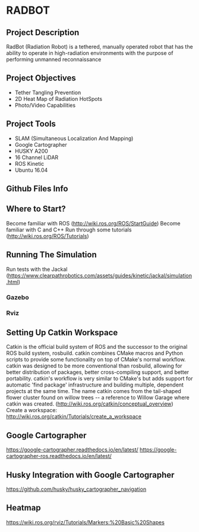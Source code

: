 # RADBOT

## Project Description
RadBot (Radiation Robot) is a tethered, manually operated robot that has the ability to operate in high-radiation environments with the purpose of performing unmanned reconnaissance

## Project Objectives
- Tether Tangling Prevention  
- 2D Heat Map of Radiation HotSpots  
- Photo/Video Capabilities

## Project Tools
- SLAM (Simultaneous Localization And Mapping)
- Google Cartographer
- HUSKY A200
- 16 Channel LiDAR
- ROS Kinetic
- Ubuntu 16.04

## Github Files Info

## Where to Start?
Become familiar with ROS (http://wiki.ros.org/ROS/StartGuide)
Become familiar with C and C++
Run through some tutorials (http://wiki.ros.org/ROS/Tutorials)

## Running The Simulation
Run tests with the Jackal (https://www.clearpathrobotics.com/assets/guides/kinetic/jackal/simulation.html)
### Gazebo
### Rviz

## Setting Up Catkin Workspace
Catkin is the official build system of ROS and the successor to the original ROS build system, rosbuild. catkin combines CMake macros and Python scripts to provide some functionality on top of CMake's normal workflow. catkin was designed to be more conventional than rosbuild, allowing for better distribution of packages, better cross-compiling support, and better portability. catkin's workflow is very similar to CMake's but adds support for automatic 'find package' infrastructure and building multiple, dependent projects at the same time. The name catkin comes from the tail-shaped flower cluster found on willow trees -- a reference to Willow Garage where catkin was created. (http://wiki.ros.org/catkin/conceptual_overview)  
Create a workspace: http://wiki.ros.org/catkin/Tutorials/create_a_workspace

## Google Cartographer
https://google-cartographer.readthedocs.io/en/latest/
https://google-cartographer-ros.readthedocs.io/en/latest/

## Husky Integration with Google Cartographer
https://github.com/husky/husky_cartographer_navigation

## Heatmap
https://wiki.ros.org/rviz/Tutorials/Markers:%20Basic%20Shapes
